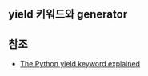 ## yield 키워드와 generator




## 참조

* [The Python yield keyword explained](https://pythontips.com/2013/09/29/the-python-yield-keyword-explained/)
